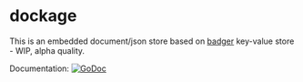 # dockage
This is an embedded document/json store based on [badger](https://github.com/dgraph-io/badger) key-value store - WIP, alpha quality.

Documentation: [![GoDoc](https://godoc.org/github.com/dc0d/dockage?status.svg)](https://godoc.org/github.com/dc0d/dockage)
